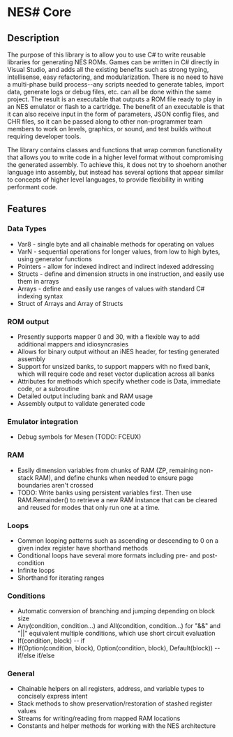 # NES# Core

## Description

The purpose of this library is to allow you to use C# to write reusable libraries for generating NES ROMs. Games can be written in C# directly in Visual Studio, and adds all the existing benefits such as strong typing, intellisense, easy refactoring, and modularization. There is no need to have a multi-phase build process--any scripts needed to generate tables, import data, generate logs or debug files, etc. can all be done within the same project. The result is an executable that outputs a ROM file ready to play in an NES emulator or flash to a cartridge. The benefit of an executable is that it can also receive input in the form of parameters, JSON config files, and CHR files, so it can be passed along to other non-programmer team members to work on levels, graphics, or sound, and test builds without requiring developer tools.

The library contains classes and functions that wrap common functionality that allows you to write code in a higher level format without compromising the generated assembly. To achieve this, it does not try to shoehorn another language into assembly, but instead has several options that appear similar to concepts of higher level languages, to provide flexibility in writing performant code.

## Features

### Data Types
* Var8 - single byte and all chainable methods for operating on values
* VarN - sequential operations for longer values, from low to high bytes, using generator functions
* Pointers - allow for indexed indirect and indirect indexed addressing
* Structs - define and dimension structs in one instruction, and easily use them in arrays
* Arrays - define and easily use ranges of values with standard C# indexing syntax
* Struct of Arrays and Array of Structs

### ROM output
* Presently supports mapper 0 and 30, with a flexible way to add additional mappers and idiosyncrasies
* Allows for binary output without an iNES header, for testing generated assembly
* Support for unsized banks, to support mappers with no fixed bank, which will require code and reset vector duplication across all banks
* Attributes for methods which specify whether code is Data, immediate code, or a subroutine
* Detailed output including bank and RAM usage
* Assembly output to validate generated code

### Emulator integration
* Debug symbols for Mesen (TODO: FCEUX)

### RAM
* Easily dimension variables from chunks of RAM (ZP, remaining non-stack RAM), and define chunks when needed to ensure page boundaries aren't crossed
* TODO: Write banks using persistent variables first. Then use RAM.Remainder() to retrieve a new RAM instance
that can be cleared and reused for modes that only run one at a time.

### Loops
* Common looping patterns such as ascending or descending to 0 on a given index register have shorthand methods
* Conditional loops have several more formats including pre- and post-condition
* Infinite loops
* Shorthand for iterating ranges

### Conditions
* Automatic conversion of branching and jumping depending on block size
* Any(condition, condition...) and All(condition, condition...) for "&&" and "||" equivalent multiple conditions, which use short circuit evaluation
* If(condition, block) -- if
* If(Option(condition, block), Option(condition, block), Default(block)) -- if/else if/else

### General
* Chainable helpers on all registers, address, and variable types to concisely express intent
* Stack methods to show preservation/restoration of stashed register values
* Streams for writing/reading from mapped RAM locations
* Constants and helper methods for working with the NES architecture
